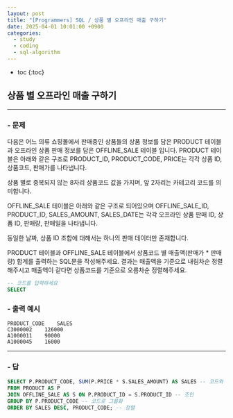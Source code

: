 ```yaml
---
layout: post
title: "[Programmers] SQL / 상품 별 오프라인 매출 구하기"
date: 2025-04-01 10:01:00 +0900
categories: 
  - study
  - coding
  - sql-algorithm
---
```


* toc
{:toc}

## 상품 별 오프라인 매출 구하기

---

### - 문제

다음은 어느 의류 쇼핑몰에서 판매중인 상품들의 상품 정보를 담은 PRODUCT 테이블과 오프라인 상품 판매 정보를 담은 OFFLINE_SALE 테이블 입니다. PRODUCT 테이블은 아래와 같은 구조로 PRODUCT_ID, PRODUCT_CODE, PRICE는 각각 상품 ID, 상품코드, 판매가를 나타냅니다.

상품 별로 중복되지 않는 8자리 상품코드 값을 가지며, 앞 2자리는 카테고리 코드를 의미합니다.

OFFLINE_SALE 테이블은 아래와 같은 구조로 되어있으며 OFFLINE_SALE_ID, PRODUCT_ID, SALES_AMOUNT, SALES_DATE는 각각 오프라인 상품 판매 ID, 상품 ID, 판매량, 판매일을 나타냅니다.

동일한 날짜, 상품 ID 조합에 대해서는 하나의 판매 데이터만 존재합니다.

PRODUCT 테이블과 OFFLINE_SALE 테이블에서 상품코드 별 매출액(판매가 * 판매량) 합계를 출력하는 SQL문을 작성해주세요. 결과는 매출액을 기준으로 내림차순 정렬해주시고 매출액이 같다면 상품코드를 기준으로 오름차순 정렬해주세요.

```sql
-- 코드를 입력하세요
SELECT
```

### - 출력 예시

```
PRODUCT_CODE	SALES
C3000002	126000
A1000011	90000
A1000045	16000
```

<!-- >  -->

---

### - 답

```sql
SELECT P.PRODUCT_CODE, SUM(P.PRICE * S.SALES_AMOUNT) AS SALES -- 코드와 판매량 * 가격
FROM PRODUCT AS P
JOIN OFFLINE_SALE AS S ON P.PRODUCT_ID = S.PRODUCT_ID -- 조인
GROUP BY P.PRODUCT_CODE -- 코드로 그룹화
ORDER BY SALES DESC, PRODUCT_CODE; -- 정렬
```

<!--  -->
